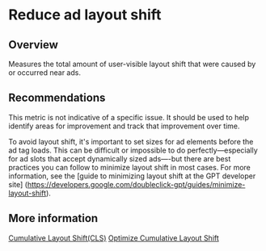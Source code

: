 # Reduce ad layout shift

## Overview

Measures the total amount of user-visible layout shift that were caused by or
occurred near ads.


## Recommendations

This metric is not indicative of a specific issue. It should be used to help
identify areas for improvement and track that improvement over time.

To avoid layout shift, it's important to set sizes for ad elements before the
ad tag loads. This can be difficult or impossible to do perfectly—especially for
ad slots that accept dynamically sized ads—-but there are best practices you can
follow to minimize layout shift in most cases. For more information, see the
[guide to minimizing layout shift at the GPT developer site]
(https://developers.google.com/doubleclick-gpt/guides/minimize-layout-shift).

## More information

[Cumulative Layout Shift(CLS)](https://web.dev/cls/)
[Optimize Cumulative Layout Shift](https://web.dev/optimize-cls/)
